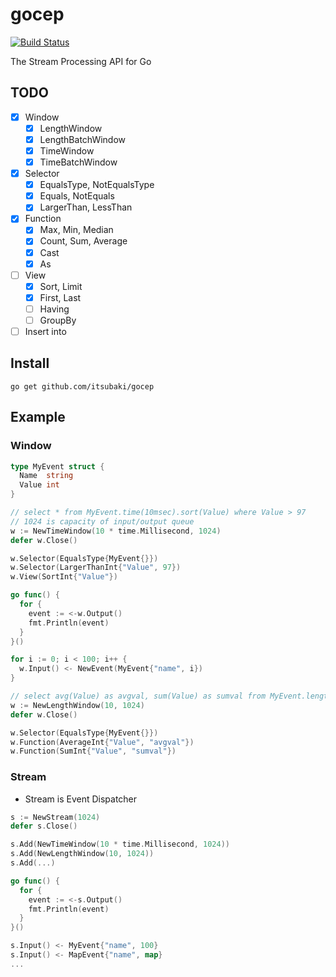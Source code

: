 # gocep

[![Build Status](https://travis-ci.org/itsubaki/gocep.svg?branch=develop)](https://travis-ci.org/itsubaki/gocep)

The Stream Processing API for Go

## TODO

 - [x] Window
    + [x] LengthWindow
    + [x] LengthBatchWindow
    + [x] TimeWindow
    + [x] TimeBatchWindow
 - [x] Selector
    + [x] EqualsType, NotEqualsType
    + [x] Equals, NotEquals
    + [x] LargerThan, LessThan
 - [x] Function
    + [x] Max, Min, Median
    + [x] Count, Sum, Average
    + [x] Cast
    + [x] As
 - [ ] View
    + [x] Sort, Limit
    + [x] First, Last
    + [ ] Having
    + [ ] GroupBy
 - [ ] Insert into

## Install

```console
go get github.com/itsubaki/gocep
```

## Example

### Window

```go
type MyEvent struct {
  Name  string
  Value int
}
```

```go
// select * from MyEvent.time(10msec).sort(Value) where Value > 97
// 1024 is capacity of input/output queue
w := NewTimeWindow(10 * time.Millisecond, 1024)
defer w.Close()

w.Selector(EqualsType{MyEvent{}})
w.Selector(LargerThanInt{"Value", 97})
w.View(SortInt{"Value"})

go func() {
  for {
    event := <-w.Output()
    fmt.Println(event)
  }
}()

for i := 0; i < 100; i++ {
  w.Input() <- NewEvent(MyEvent{"name", i})
}
```


```go
// select avg(Value) as avgval, sum(Value) as sumval from MyEvent.length(10)
w := NewLengthWindow(10, 1024)
defer w.Close()

w.Selector(EqualsType{MyEvent{}})
w.Function(AverageInt{"Value", "avgval"})
w.Function(SumInt{"Value", "sumval"})
```

### Stream

 - Stream is Event Dispatcher

```go
s := NewStream(1024)
defer s.Close()

s.Add(NewTimeWindow(10 * time.Millisecond, 1024))
s.Add(NewLengthWindow(10, 1024))
s.Add(...)

go func() {
  for {
    event := <-s.Output()
    fmt.Println(event)
  }
}()

s.Input() <- MyEvent{"name", 100}
s.Input() <- MapEvent{"name", map}
...
```
